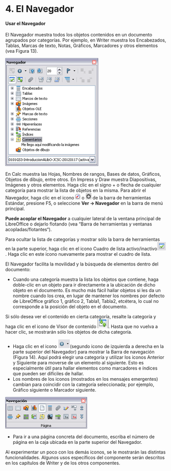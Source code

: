 
# 4. El Navegador

#### Usar el Navegador

El Navegador muestra todos los objetos contenidos en un documento agrupados por categorías. Por ejemplo, en Writer muestra los Encabezados, Tablas, Marcas de texto, Notas, Gráficos, Marcadores y otros elementos (vea Figura 13).

![Fig 13](/img/image22.png)



En Calc muestra las Hojas, Nombres de rangos, Bases de datos, Gráficos, Objetos de dibujo, entre otros. En Impress y Draw muestra Diapositivas, Imágenes y otros elementos. Haga clic en el signo + o flecha de cualquier categoría para mostrar la lista de objetos en la misma. Para abrir el Navegador, haga clic en el icono ![](https://raw.githubusercontent.com/catedu/libreOffice-la-suite-ofimatica-libre/master/img/image23.png) o ![](/img/Seleccion_211.png) de la barra de herramientas Estándar, presione F5, o seleccione **Ver → Navegador** en la barra de menú principal.

**Puede acoplar el Navegador** a cualquier lateral de la ventana principal de LibreOffice o dejarlo flotando (vea “Barra de herramientas y ventanas acopladas/flotantes“).

Para ocultar la lista de categorías y mostrar sólo la barra de herramientas en la parte superior, haga clic en el icono Cuadro de lista activo/inactivo![](https://raw.githubusercontent.com/catedu/libreOffice-la-suite-ofimatica-libre/master/img/image24.png). Haga clic en este icono nuevamente para mostrar el cuadro de lista.

El Navegador facilita la movilidad y la búsqueda de elementos dentro del documento:

- Cuando una categoría muestra la lista los objetos que contiene, haga doble-clic en un objeto para ir directamente a la ubicación de dicho objeto en el documento. Es mucho más fácil hallar objetos si les da un nombre cuando los crea, en lugar de mantener los nombres por defecto de LibreOffice gráfico 1, gráfico 2, Tabla1, Tabla2, etcétera, lo cual no corresponde a la posición del objeto en el documento.

Si sólo desea ver el contenido en cierta categoría, resalte la categoría y haga clic en el icono de Visor de contenido
![](https://raw.githubusercontent.com/catedu/libreOffice-la-suite-ofimatica-libre/master/img/image25.png). Hasta que no vuelva a hacer clic, se mostrarán sólo los objetos de dicha categoría.
- Haga clic en el icono
![](https://raw.githubusercontent.com/catedu/libreOffice-la-suite-ofimatica-libre/master/img/image00.png)(segundo icono de izquierda a derecha en la parte superior del Navegador) para mostrar la Barra de navegación (Figura 14). Aquí podrá elegir una categoría y utilizar los iconos Anterior y Siguiente para moverse de un elemento al siguiente. Esto es especialmente útil para hallar elementos como marcadores e índices que pueden ser difíciles de hallar.
- Los nombres de los iconos (mostrados en los mensajes emergentes) cambian para coincidir con la categoría seleccionada; por ejemplo, Gráfico siguiente o Marcador siguiente.

![](img/image01.png)

- Para ir a una página concreta del documento, escriba el número de página en la caja ubicada en la parte superior del Navegador.

Al experimentar un poco con los demás iconos, se le mostrarán las distintas funcionalidades. Algunos usos específicos del componente serán descritos en los capítulos de Writer y de los otros componentes.


